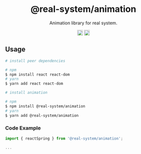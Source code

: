 <h1 align="center">@real-system/animation</h1>
<p align="center">Animation library for real system.</p>
<p align="center">
<a href="https://www.npmjs.com/package/@real-system/animation"><img src="https://badgen.net/npm/v/@real-system/animation?label=&icon=npm&color=blue" alt="npm version" height="18"/></a>
<a href="https://www.npmjs.com/package/@real-system/animation"><img src="https://badgen.net/bundlephobia/min/@real-system/animation" alt="minified size" height="18"/></a>
</p>

## Usage

```bash
# install peer dependencies

# npm
$ npm install react react-dom 
# yarn
$ yarn add react react-dom 

# install animation

# npm
$ npm install @real-system/animation
# yarn
$ yarn add @real-system/animation
```

### Code Example

```javascript
import { reactSpring } from '@real-system/animation';

...

```
